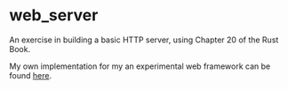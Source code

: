 # web_server
An exercise in building a basic HTTP server, using Chapter 20 of the Rust Book. 

My own implementation for my an experimental web framework can be found [here](https://github.com/Tscasady/Rust_on_Fork). 
